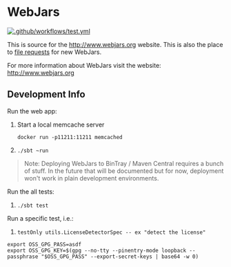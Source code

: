 WebJars
=======

[![.github/workflows/test.yml](https://github.com/webjars/webjars/actions/workflows/test.yml/badge.svg)](https://github.com/webjars/webjars/actions/workflows/test.yml)

This is source for the http://www.webjars.org website.  This is also the place to [file requests](https://github.com/webjars/webjars/issues) for new WebJars.

For more information about WebJars visit the website: http://www.webjars.org


Development Info
----------------

Run the web app:

1. Start a local memcache server
    ```
    docker run -p11211:11211 memcached
    ```
1. `./sbt ~run`

> Note: Deploying WebJars to BinTray / Maven Central requires a bunch of stuff.  In the future that will be documented but for now, deployment won't work in plain development environments.

Run the all tests:

1. `./sbt test`

Run a specific test, i.e.:
1. `testOnly utils.LicenseDetectorSpec -- ex "detect the license"`

```
export OSS_GPG_PASS=asdf
export OSS_GPG_KEY=$(gpg --no-tty --pinentry-mode loopback --passphrase "$OSS_GPG_PASS" --export-secret-keys | base64 -w 0)
```

